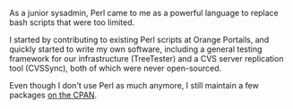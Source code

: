 As a junior sysadmin, Perl came to me as a powerful language to replace bash scripts that were too limited.

I started by contributing to existing Perl scripts at Orange Portails, and quickly started to write my own software, including a general testing framework for our infrastructure (TreeTester) and a CVS server replication tool (CVSSync), both of which were never open-sourced.

Even though I don't use Perl as much anymore, I still maintain a few packages [on the CPAN](http://search.cpan.org/~raphink/).
